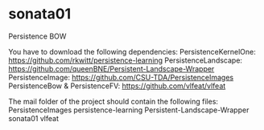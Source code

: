 # sonata01
Persistence BOW

You have to download the following dependencies:
PersistenceKernelOne: https://github.com/rkwitt/persistence-learning
PersistenceLandscape: https://github.com/queenBNE/Persistent-Landscape-Wrapper
PersistenceImage: https://github.com/CSU-TDA/PersistenceImages
PersistenceBow & PersistenceFV: https://github.com/vlfeat/vlfeat

The mail folder of the project should contain the following files:
PersistenceImages
persistence-learning
Persistent-Landscape-Wrapper
sonata01
vlfeat
